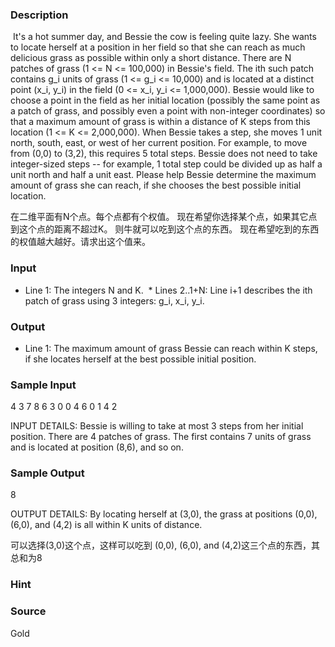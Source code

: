 
### Description
 It's a hot summer day, and Bessie the cow is feeling quite lazy. She wants to locate herself at a position in her field so that she can reach as much delicious grass as possible within only a short distance. There are N patches of grass (1 <= N <= 100,000) in Bessie's field. The ith such patch contains g_i units of grass (1 <= g_i <= 10,000) and is located at a distinct point (x_i, y_i) in the field (0 <= x_i, y_i <= 1,000,000). Bessie would like to choose a point in the field as her initial location (possibly the same point as a patch of grass, and possibly even a point with non-integer coordinates) so that a maximum amount of grass is within a distance of K steps from this location (1 <= K <= 2,000,000). When Bessie takes a step, she moves 1 unit north, south, east, or west of her current position. For example, to move from (0,0) to (3,2), this requires 5 total steps. Bessie does not need to take integer-sized steps -- for example, 1 total step could be divided up as half a unit north and half a unit east. Please help Bessie determine the maximum amount of grass she can reach, if she chooses the best possible initial location. 

在二维平面有N个点。每个点都有个权值。
现在希望你选择某个点，如果其它点到这个点的距离不超过K。
则牛就可以吃到这个点的东西。
现在希望吃到的东西的权值越大越好。请求出这个值来。
### Input
* Line 1: The integers N and K.
 * Lines 2..1+N: Line i+1 describes the ith patch of grass using 3 integers: g_i, x_i, y_i. 
### Output
* Line 1: The maximum amount of grass Bessie can reach within K steps, if she locates herself at the best possible initial position. 
### Sample Input
4 3
7 8 6
3 0 0
4 6 0
1 4 2

 INPUT DETAILS: Bessie is willing to take at most 3 steps from her initial position. There are 4 patches of grass. The first contains 7 units of grass and is located at position (8,6), and so on.
### Sample Output
 8 

OUTPUT DETAILS: By locating herself at (3,0), the grass at positions (0,0), (6,0), and (4,2) is all within K units of distance.

可以选择(3,0)这个点，这样可以吃到 (0,0), (6,0), and (4,2)这三个点的东西，其总和为8
### Hint

### Source
Gold